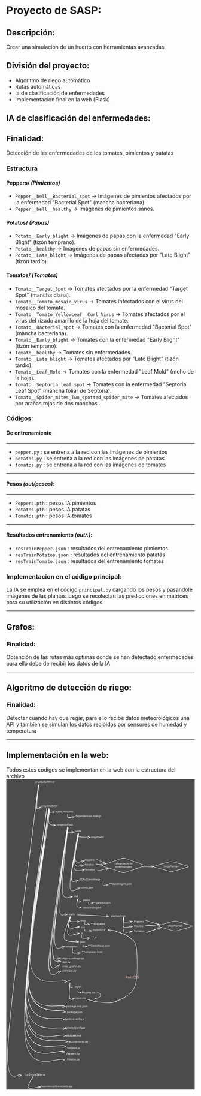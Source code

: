 # Proyecto de SASP:

## Descripción:
Crear una simulación de un huerto con herramientas avanzadas 

## División del proyecto:

- Algoritmo de riego automático
- Rutas automáticas 
- Ia de clasificación de enfermedades
- Implementación final en la web (Flask)

## IA de clasificación del enfermedades:

## Finalidad:
Detección de las enfermedades de los tomates, pimientos y patatas

### **Estructura**  

#### **Peppers/** _(Pimientos)_  
- `Pepper__bell__Bacterial_spot` → Imágenes de pimientos afectados por la enfermedad "Bacterial Spot" (mancha bacteriana).  
- `Pepper__bell__healthy` → Imágenes de pimientos sanos.  

#### **Potatos/** _(Papas)_  
- `Potato__Early_blight` → Imágenes de papas con la enfermedad "Early Blight" (tizón temprano).  
- `Potato__healthy` → Imágenes de papas sin enfermedades.  
- `Potato__Late_blight` → Imágenes de papas afectadas por "Late Blight" (tizón tardío).  

#### **Tomatos/** _(Tomates)_  
- `Tomato__Target_Spot` → Tomates afectados por la enfermedad "Target Spot" (mancha diana).  
- `Tomato__Tomato_mosaic_virus` → Tomates infectados con el virus del mosaico del tomate.  
- `Tomato__Tomato_YellowLeaf__Curl_Virus` → Tomates afectados por el virus del rizado amarillo de la hoja del tomate.  
- `Tomato__Bacterial_spot` → Tomates con la enfermedad "Bacterial Spot" (mancha bacteriana).  
- `Tomato__Early_blight` → Tomates con la enfermedad "Early Blight" (tizón temprano).  
- `Tomato__healthy` → Tomates sin enfermedades.  
- `Tomato__Late_blight` → Tomates afectados por "Late Blight" (tizón tardío).  
- `Tomato__Leaf_Mold` → Tomates con la enfermedad "Leaf Mold" (moho de la hoja).  
- `Tomato__Septoria_leaf_spot` → Tomates con la enfermedad "Septoria Leaf Spot" (mancha foliar de Septoria).  
- `Tomato__Spider_mites_Two_spotted_spider_mite` → Tomates afectados por arañas rojas de dos manchas.  

### Códigos:

#### De entrenamiento

---

- ``pepper.py`` : se entrena a la red con las imágenes de pimientos
- ``potatos.py`` : se entrena a la red con las imágenes de patatas
- ``tomatos.py`` : se entrena a la red con las imágenes de tomates

---

#### Pesos _(out/pesos)_:

---

- ``Peppers.pth`` : pesos IA pimientos
- ``Potatos.pth`` : pesos IA patatas
- ``Tomatos.pth`` : pesos IA tomates

---

#### Resultados entrenamiento _(out/.)_:
- ``resTrainPepper.json`` : resultados del entrenamiento pimientos
- ``resTrainPotatos.json`` : resultados del entrenamiento patatas
- ``resTrainTomato.json`` : resultados del entrenamiento tomates

### Implementacion en el código principal:

La IA se emplea en el código ``principal.py`` cargando los pesos y pasandole imágenes de las plantas luego 
se recolectan las predicciones en matrices para su utilización en distintos códigos

---

## Grafos:

### Finalidad:
Obtención de las rutas más optimas donde se han detectado enfermedades para ello debe de recibir los datos de la IA

---

## Algoritmo de detección de riego:

### Finalidad:
Detectar cuando hay que regar, 
para ello recibe datos meteorológicos una API y tambíen se simulan los datos recibidos por sensores de humedad y temperatura

---

## Implementación en la web:

Todos estos codigos se implementan en la web con la estructura del archivo 
<img src="ProyectoSASPEstructura.svg">

